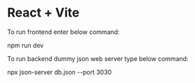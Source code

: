 # React + Vite

To run frontend enter below command:

npm run dev

To run backend dummy json web server type below command:

npx json-server  db.json --port 3030 

